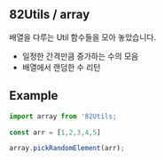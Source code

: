 ## 82Utils / array

배열을 다루는 Util 함수들을 모아 놓았습니다.
- 일정한 간격만큼 증가하는 수의 모음
- 배열에서 랜덤한 수 리턴

## Example
```js
import array from '82Utils;

const arr = [1,2,3,4,5]

array.pickRandomElement(arr);

```